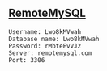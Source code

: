 ## [RemoteMySQL](https://remotemysql.com/)

```
Username: Lwo8kMVwah
Database name: Lwo8kMVwah
Password: rMbteEvVJ2
Server: remotemysql.com
Port: 3306
```